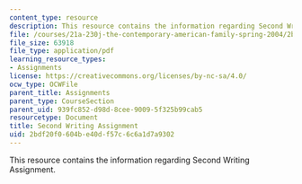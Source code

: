 ```yaml
---
content_type: resource
description: This resource contains the information regarding Second Writing Assignment.
file: /courses/21a-230j-the-contemporary-american-family-spring-2004/2bdf20f0604be40df57c6c6a1d7a9302_MIT21A_230JS04_secondassig.pdf
file_size: 63918
file_type: application/pdf
learning_resource_types:
- Assignments
license: https://creativecommons.org/licenses/by-nc-sa/4.0/
ocw_type: OCWFile
parent_title: Assignments
parent_type: CourseSection
parent_uid: 939fc852-d98d-8cee-9009-5f325b99cab5
resourcetype: Document
title: Second Writing Assignment
uid: 2bdf20f0-604b-e40d-f57c-6c6a1d7a9302
---
```

This resource contains the information regarding Second Writing Assignment.